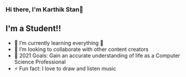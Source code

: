 ### Hi there, I'm Karthik Stan👋


## I'm a Student!!

- 🌱 I’m currently learning everything 🤣
- 👯 I’m looking to collaborate with other content creators
- 🥅 2021 Goals: Gain an accurate understanding of life as a Computer Science Professional
- ⚡ Fun fact: I love to draw and listen music
